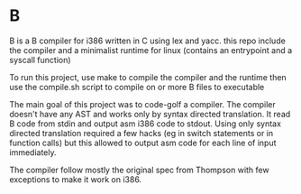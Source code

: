 # B
B is a B compiler for i386 written in C using lex and yacc.
this repo include the compiler and a minimalist runtime for linux (contains an entrypoint and a syscall function)

To run this project, use make to compile the compiler and the runtime then use the compile.sh script to compile on or more B files to executable

The main goal of this project was to code-golf a compiler.
The compiler doesn't have any AST and works only by syntax directed translation. 
It read B code from stdin and output asm i386 code to stdout.
Using only syntax directed translation required a few hacks (eg in switch statements or in function calls) but this allowed to output asm code for each line of input immediately.

The compiler follow mostly the original spec from Thompson with few exceptions to make it work on i386.
